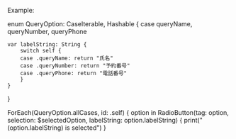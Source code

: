 Example:

enum QueryOption: CaseIterable, Hashable {
    case queryName, queryNumber, queryPhone
    
    var labelString: String {
        switch self {
        case .queryName: return "氏名"
        case .queryNumber: return "予約番号"
        case .queryPhone: return "電話番号"
        }
    }
}

ForEach(QueryOption.allCases, id: \.self) { option in
                    RadioButton(tag: option, selection: $selectedOption, labelString: option.labelString) {
                        print("\(option.labelString) is selected")
                    }
